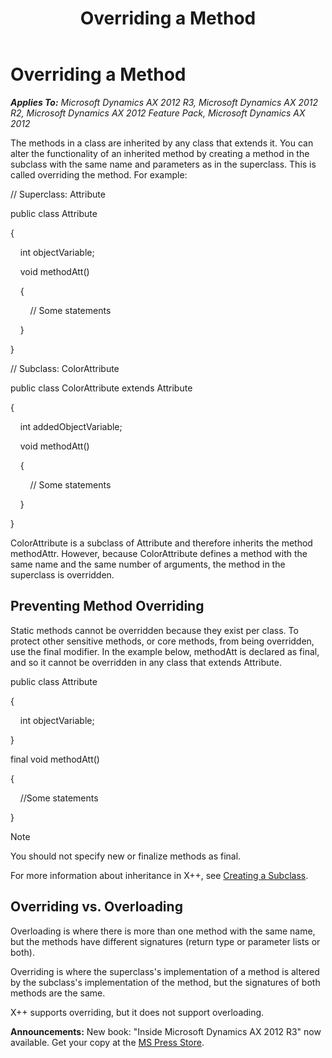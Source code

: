﻿---
title: Overriding a Method
TOCTitle: Overriding a Method
ms:assetid: e419ac50-de17-4184-8a41-650191395591
ms:mtpsurl: https://msdn.microsoft.com/en-us/library/Aa880278(v=AX.60)
ms:contentKeyID: 35253180
ms.date: 05/18/2015
mtps_version: v=AX.60
---

# Overriding a Method 


_**Applies To:** Microsoft Dynamics AX 2012 R3, Microsoft Dynamics AX 2012 R2, Microsoft Dynamics AX 2012 Feature Pack, Microsoft Dynamics AX 2012_

The methods in a class are inherited by any class that extends it. You can alter the functionality of an inherited method by creating a method in the subclass with the same name and parameters as in the superclass. This is called overriding the method. For example:

// Superclass: Attribute

public class Attribute

{

    int objectVariable;


    void methodAtt()

    {

        // Some statements

    }

}



// Subclass: ColorAttribute

public class ColorAttribute extends Attribute

{

    int addedObjectVariable;


    void methodAtt()

    {

        // Some statements

    }

}

ColorAttribute is a subclass of Attribute and therefore inherits the method methodAttr. However, because ColorAttribute defines a method with the same name and the same number of arguments, the method in the superclass is overridden.

## Preventing Method Overriding

Static methods cannot be overridden because they exist per class. To protect other sensitive methods, or core methods, from being overridden, use the final modifier. In the example below, methodAtt is declared as final, and so it cannot be overridden in any class that extends Attribute.

public class Attribute

{

    int objectVariable;

}

final void methodAtt()

{

    //Some statements

}


> [!NOTE]
> <P>You should not specify new or finalize methods as final.</P>



For more information about inheritance in X++, see [Creating a Subclass](creating-a-subclass.md).

## Overriding vs. Overloading

Overloading is where there is more than one method with the same name, but the methods have different signatures (return type or parameter lists or both).

Overriding is where the superclass's implementation of a method is altered by the subclass's implementation of the method, but the signatures of both methods are the same.

X++ supports overriding, but it does not support overloading.

  
**Announcements:** New book: "Inside Microsoft Dynamics AX 2012 R3" now available. Get your copy at the [MS Press Store](https://www.microsoftpressstore.com/store/inside-microsoft-dynamics-ax-2012-r3-9780735685109).

